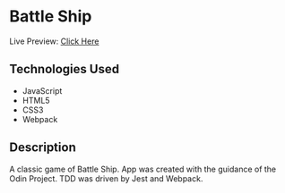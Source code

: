 # Battle Ship
Live Preview: [Click Here](https://freddster14.github.io/Battleship-Game/)
## Technologies Used

* JavaScript
* HTML5
* CSS3
* Webpack

## Description
A classic game of Battle Ship. App was created with the guidance of the Odin Project. TDD was driven by Jest and Webpack.
